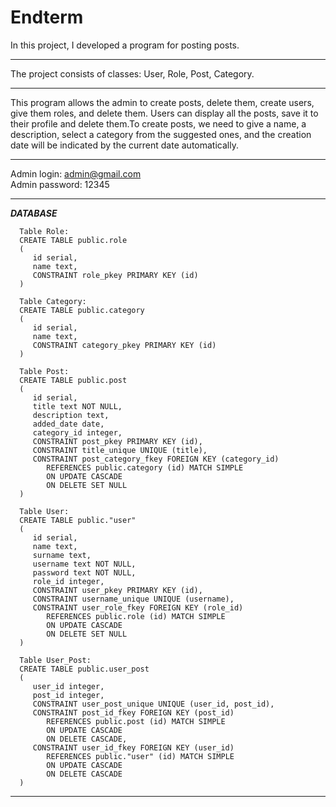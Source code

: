 # Endterm

In this project, I developed a program for posting posts.
___

The project consists of classes: User, Role, Post, Category.
___

This program allows the admin to create posts, delete them, create users, give them roles, and delete them.
Users can display all the posts, save it to their profile and delete them.To create posts, we need to give a name, a description, select a category from the suggested ones, and the creation date will be indicated by the current date automatically.
___

Admin login: admin@gmail.com                                                                                                                                                       
Admin password: 12345
___

___DATABASE___

      Table Role:
      CREATE TABLE public.role
      (
         id serial,
         name text,
         CONSTRAINT role_pkey PRIMARY KEY (id)
      )

      Table Category:
      CREATE TABLE public.category
      (
         id serial,
         name text,
         CONSTRAINT category_pkey PRIMARY KEY (id)
      )

      Table Post:
      CREATE TABLE public.post
      (
         id serial,
         title text NOT NULL,
         description text,
         added_date date,
         category_id integer,
         CONSTRAINT post_pkey PRIMARY KEY (id),
         CONSTRAINT title_unique UNIQUE (title),
         CONSTRAINT post_category_fkey FOREIGN KEY (category_id)
            REFERENCES public.category (id) MATCH SIMPLE
            ON UPDATE CASCADE
            ON DELETE SET NULL
      )

      Table User:
      CREATE TABLE public."user"
      (
         id serial,
         name text,
         surname text,
         username text NOT NULL,
         password text NOT NULL,
         role_id integer,
         CONSTRAINT user_pkey PRIMARY KEY (id),
         CONSTRAINT username_unique UNIQUE (username),
         CONSTRAINT user_role_fkey FOREIGN KEY (role_id)
            REFERENCES public.role (id) MATCH SIMPLE
            ON UPDATE CASCADE
            ON DELETE SET NULL
      )

      Table User_Post:
      CREATE TABLE public.user_post
      (
         user_id integer,
         post_id integer,
         CONSTRAINT user_post_unique UNIQUE (user_id, post_id),
         CONSTRAINT post_id_fkey FOREIGN KEY (post_id)
            REFERENCES public.post (id) MATCH SIMPLE
            ON UPDATE CASCADE
            ON DELETE CASCADE,
         CONSTRAINT user_id_fkey FOREIGN KEY (user_id)
            REFERENCES public."user" (id) MATCH SIMPLE
            ON UPDATE CASCADE
            ON DELETE CASCADE
      )
___
